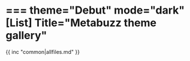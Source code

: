 ===
theme="Debut"
mode="dark"
[List]
Title="Metabuzz theme gallery"
===

{{ inc "common|allfiles.md" }}



